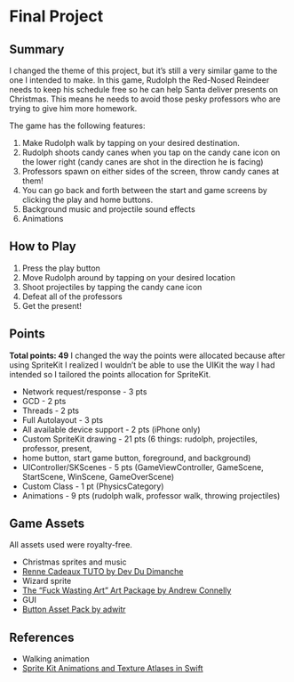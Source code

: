 # Final Project
## Summary
I changed the theme of this project, but it’s still a very similar game to the one I intended to make. In this game, Rudolph the Red-Nosed Reindeer needs to keep his schedule free so he can help Santa deliver presents on Christmas. This means he needs to avoid those pesky professors who are trying to give him more homework.

The game has the following features:

1. Make Rudolph walk by tapping on your desired destination.
2. Rudolph shoots candy canes when you tap on the candy cane icon on the lower right (candy canes are shot in the direction he is facing)
3. Professors spawn on either sides of the screen, throw candy canes at them!
4. You can go back and forth between the start and game screens by clicking the play and home buttons.
5. Background music and projectile sound effects
6. Animations

## How to Play
1. Press the play button
2. Move Rudolph around by tapping on your desired location
3. Shoot projectiles by tapping the candy cane icon
4. Defeat all of the professors
5. Get the present!

## Points
**Total points: 49**
I changed the way the points were allocated because after using SpriteKit I realized I wouldn’t be able to use the UIKit the way I had intended so I tailored the points allocation for SpriteKit.

* Network request/response - 3 pts
* GCD - 2 pts
* Threads - 2 pts
* Full Autolayout - 3 pts
* All available device support - 2 pts (iPhone only)
* Custom SpriteKit drawing - 21 pts (6 things: rudolph, projectiles, professor, present,
* home button, start game button, foreground, and background)
* UIController/SKScenes - 5 pts (GameViewController, GameScene, StartScene, WinScene, GameOverScene)
* Custom Class - 1 pt (PhysicsCategory)
* Animations - 9 pts (rudolph walk, professor walk, throwing projectiles)

## Game Assets
All assets used were royalty-free.

* Christmas sprites and music
* [Renne Cadeaux TUTO by Dev Du Dimanche](https://developpeusedudimanche.itch.io/renne-cadeau-tuto)
* Wizard sprite
* [The “Fuck Wasting Art” Art Package by Andrew Connelly](https://cog_software.itch.io/fwa-artpackage)
* GUI
* [Button Asset Pack by adwitr](https://adwitr.itch.io/button-asset-pack)

## References
* Walking animation
* [Sprite Kit Animations and Texture Atlases in Swift](https://www.raywenderlich.com/89222/sprite-kit-animations-texture-atlases-swift)
